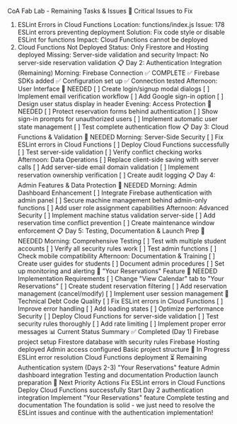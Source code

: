 CoA Fab Lab - Remaining Tasks & Issues
🚨 Critical Issues to Fix
1. ESLint Errors in Cloud Functions
Location: functions/index.js
Issue: 178 ESLint errors preventing deployment
Solution: Fix code style or disable ESLint for functions
Impact: Cloud Functions cannot be deployed
2. Cloud Functions Not Deployed
Status: Only Firestore and Hosting deployed
Missing: Server-side validation and security
Impact: No server-side reservation validation
📋 Day 2: Authentication Integration (Remaining)
Morning: Firebase Connection ✅ COMPLETE
✅ Firebase SDKs added
✅ Configuration set up
✅ Connection tested
Afternoon: User Interface 🔄 NEEDED
[ ] Create login/signup modal dialogs
[ ] Implement email verification workflow
[ ] Add Google sign-in option
[ ] Design user status display in header
Evening: Access Protection 🔄 NEEDED
[ ] Protect reservation forms behind authentication
[ ] Show sign-in prompts for unauthorized users
[ ] Implement automatic user state management
[ ] Test complete authentication flow
📋 Day 3: Cloud Functions & Validation 🔄 NEEDED
Morning: Server-Side Security
[ ] Fix ESLint errors in Cloud Functions
[ ] Deploy Cloud Functions successfully
[ ] Test server-side validation
[ ] Verify conflict checking works
Afternoon: Data Operations
[ ] Replace client-side saving with server calls
[ ] Add server-side email domain validation
[ ] Implement reservation ownership verification
[ ] Create audit logging
📋 Day 4: Admin Features & Data Protection 🔄 NEEDED
Morning: Admin Dashboard Enhancement
[ ] Integrate Firebase authentication with admin panel
[ ] Secure machine management behind admin-only functions
[ ] Add user role assignment capabilities
Afternoon: Advanced Security
[ ] Implement machine status validation server-side
[ ] Add reservation time conflict prevention
[ ] Create maintenance window enforcement
📋 Day 5: Testing, Documentation & Launch Prep 🔄 NEEDED
Morning: Comprehensive Testing
[ ] Test with multiple student accounts
[ ] Verify all security rules work
[ ] Test admin functions
[ ] Check mobile compatibility
Afternoon: Documentation & Training
[ ] Create user guides for students
[ ] Document admin procedures
[ ] Set up monitoring and alerting
🎯 "Your Reservations" Feature 🔄 NEEDED
Implementation Requirements
[ ] Change "View Calendar" tab to "Your Reservations"
[ ] Create student reservation filtering
[ ] Add reservation management (cancel/modify)
[ ] Implement user session management
🔧 Technical Debt
Code Quality
[ ] Fix ESLint errors in Cloud Functions
[ ] Improve error handling
[ ] Add loading states
[ ] Optimize performance
Security
[ ] Deploy Cloud Functions for server-side validation
[ ] Test security rules thoroughly
[ ] Add rate limiting
[ ] Implement proper error messages
📊 Current Status Summary
✅ Completed (Day 1)
Firebase project setup
Firestore database with security rules
Firebase Hosting deployed
Admin access configured
Basic project structure
🔄 In Progress
ESLint error resolution
Cloud Functions deployment
⏳ Remaining
Authentication system (Days 2-3)
"Your Reservations" feature
Admin dashboard integration
Testing and documentation
Production launch preparation
🎯 Next Priority Actions
Fix ESLint errors in Cloud Functions
Deploy Cloud Functions successfully
Start Day 2 authentication integration
Implement "Your Reservations" feature
Complete testing and documentation
The foundation is solid - we just need to resolve the ESLint issues and continue with the authentication implementation!
